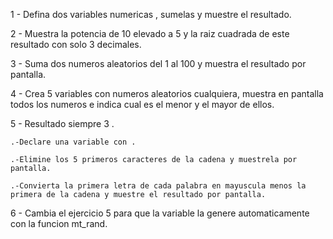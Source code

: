 1 -  Defina dos variables numericas , sumelas y muestre el resultado.

2 - Muestra la potencia de 10 elevado a 5 y la raiz cuadrada de este resultado con solo 3 decimales.

3 - Suma dos numeros aleatorios del 1 al 100 y muestra el resultado por pantalla. 

4 - Crea 5 variables con numeros aleatorios cualquiera, muestra en pantalla todos los numeros e indica cual es el menor y el mayor de ellos.

5 - Resultado siempre 3 . 
    
    .-Declare una variable con . 

    .-Elimine los 5 primeros caracteres de la cadena y muestrela por pantalla.

    .-Convierta la primera letra de cada palabra en mayuscula menos la primera de la cadena y muestre el resultado por pantalla. 
    

6 - Cambia el ejercicio 5 para que la variable la genere automaticamente con la funcion mt_rand.
